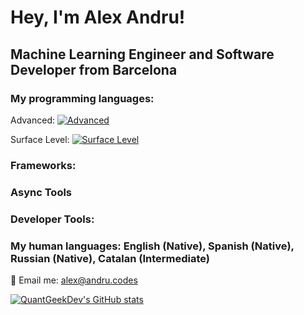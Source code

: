 # Hey, I'm Alex Andru!
## Machine Learning Engineer and Software Developer from Barcelona

### My programming languages: 

Advanced: [![Advanced](https://skillicons.dev/icons?i=python,ts,html,css,js)](https://skillicons.dev)

Surface Level: [![Surface Level](https://skillicons.dev/icons?i=c,php,mysql,dart,cs)](https://skillicons.dev)

### Frameworks:

### Async Tools

### Developer Tools: 

### My human languages: English (Native), Spanish (Native), Russian (Native), Catalan (Intermediate)


📨 Email me: alex@andru.codes 

[![QuantGeekDev's GitHub stats](https://github-readme-stats.vercel.app/api?username=quantgeekdev)](https://github.com/anuraghazra/github-readme-stats)
